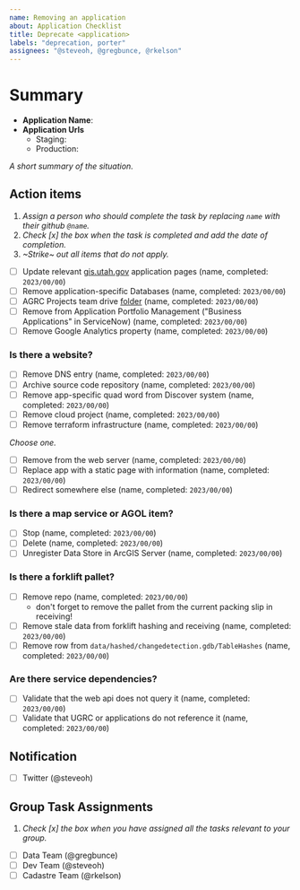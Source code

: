 ```yaml
---
name: Removing an application
about: Application Checklist
title: Deprecate <application>
labels: "deprecation, porter"
assignees: "@steveoh, @gregbunce, @rkelson"
---
```


# Summary

- **Application Name**:
- **Application Urls**
  - Staging: 
  - Production: 

_A short summary of the situation._

## Action items

1. _Assign a person who should complete the task by replacing `name` with their github `@name`._
1. _Check [x] the box when the task is completed and add the date of completion._
1. _~Strike~ out all items that do not apply._

- [ ] Update relevant [gis.utah.gov](https://gis.utah.gov/developer/application) application pages (name, completed: `2023/00/00`)
- [ ] Remove application-specific Databases (name, completed: `2023/00/00`)
- [ ] AGRC Projects team drive [folder](https://drive.google.com/drive/folders/0AIVByxAYHd4oUk9PVA) (name, completed: `2023/00/00`)
- [ ] Remove from Application Portfolio Management ("Business Applications" in ServiceNow) (name, completed: `2023/00/00`)
- [ ] Remove Google Analytics property (name, completed: `2023/00/00`)

### Is there a website?

- [ ] Remove DNS entry (name, completed: `2023/00/00`)
- [ ] Archive source code repository (name, completed: `2023/00/00`)
- [ ] Remove app-specific quad word from Discover system (name, completed: `2023/00/00`)
- [ ] Remove cloud project (name, completed: `2023/00/00`)
- [ ] Remove terraform infrastructure (name, completed: `2023/00/00`)

_Choose one._

- [ ] Remove from the web server (name, completed: `2023/00/00`)
- [ ] Replace app with a static page with information (name, completed: `2023/00/00`)
- [ ] Redirect somewhere else (name, completed: `2023/00/00`)

### Is there a map service or AGOL item?

- [ ] Stop (name, completed: `2023/00/00`)
- [ ] Delete (name, completed: `2023/00/00`)
- [ ] Unregister Data Store in ArcGIS Server (name, completed: `2023/00/00`)

### Is there a forklift pallet?

- [ ] Remove repo (name, completed: `2023/00/00`)
  - don't forget to remove the pallet from the current packing slip in receiving!
- [ ] Remove stale data from forklift hashing and receiving (name, completed: `2023/00/00`)
- [ ] Remove row from `data/hashed/changedetection.gdb/TableHashes` (name, completed: `2023/00/00`)

### Are there service dependencies?

- [ ] Validate that the web api does not query it (name, completed: `2023/00/00`)
- [ ] Validate that UGRC or applications do not reference it (name, completed: `2023/00/00`)

## Notification

- [ ] Twitter (@steveoh)

## Group Task Assignments

1. _Check [x] the box when you have assigned all the tasks relevant to your group._

- [ ] Data Team (@gregbunce)
- [ ] Dev Team (@steveoh)
- [ ] Cadastre Team (@rkelson)
